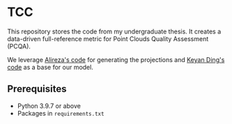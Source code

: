 # TCC
This repository stores the code from my undergraduate thesis. It creates a data-driven full-reference metric for Point Clouds Quality Assessment (PCQA). 

We leverage [Alireza's code](https://github.com/AlirezaJav/Projection-based-PC-Quality-Metric) for generating the projections and [Keyan Ding's code](https://github.com/dingkeyan93/DISTS) as a base for our model.

## Prerequisites

* Python 3.9.7 or above
* Packages in `requirements.txt`